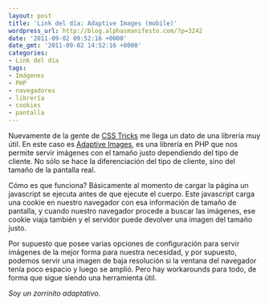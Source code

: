 ```yaml
---
layout: post
title: 'Link del día: Adaptive Images (mobile)'
wordpress_url: http://blog.alphasmanifesto.com/?p=3242
date: '2011-09-02 09:52:16 +0000'
date_gmt: '2011-09-02 14:52:16 +0000'
categories:
- Link del día
tags:
- Imágenes
- PHP
- navegadores
- librería
- cookies
- pantalla
---
```


Nuevamente de la gente de [CSS Tricks](http://css-tricks.com/13982-adaptive-images/) me llega un dato de una librería muy útil. En este caso es [Adaptive Images](http://adaptive-images.com/), es una librería en PHP que nos permite servir imágenes con el tamaño justo dependiendo del tipo de cliente. No sólo se hace la diferenciación del tipo de cliente, sino del tamaño de la pantalla real.

Cómo es que funciona? Básicamente al momento de cargar la página un javascript se ejecuta antes de que ejecute el cuerpo. Este javascript carga una cookie en nuestro navegador con esa información de tamaño de pantalla, y cuando nuestro navegador procede a buscar las imágenes, ese cookie viaja también y el servidor puede devolver una imagen del tamaño justo.

Por supuesto que posee varias opciones de configuración para servir imágenes de la mejor forma para nuestra necesidad, y por supuesto, podemos servir una imagen de baja resolución si la ventana del navegador tenía poco espacio y luego se amplió. Pero hay workarounds para todo, de forma que sigue siendo una herramienta útil.

_Soy un zorrinito adaptativo._
